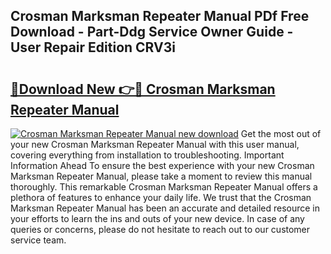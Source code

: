 ## Crosman Marksman Repeater Manual PDf Free Download - Part-Ddg Service Owner Guide - User Repair Edition CRV3i

# <h2><a href="http://bc45338.oget.top/?id=Crosman+Marksman+Repeater+Manual">🔗Download New 👉🔴 Crosman Marksman Repeater Manual</a></h2>

[![Crosman Marksman Repeater Manual new download](https://i.imgur.com/5g1atiW.png)](http://bc45338.oget.top/?id=Crosman+Marksman+Repeater+Manual)
Get the most out of your new Crosman Marksman Repeater Manual with this user manual, covering everything from installation to troubleshooting. Important Information Ahead To ensure the best experience with your new Crosman Marksman Repeater Manual, please take a moment to review this manual thoroughly. This remarkable Crosman Marksman Repeater Manual offers a plethora of features to enhance your daily life. We trust that the Crosman Marksman Repeater Manual has been an accurate and detailed resource in your efforts to learn the ins and outs of your new device. In case of any queries or concerns, please do not hesitate to reach out to our customer service team.

